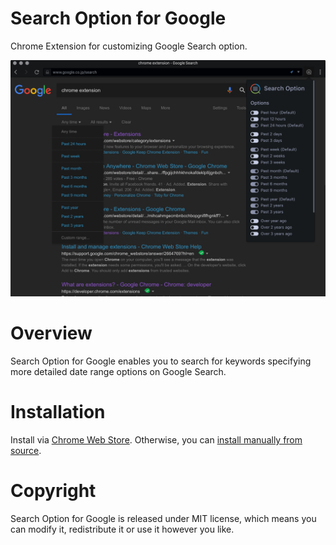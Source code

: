 # Search Option for Google

Chrome Extension for customizing Google Search option.

<img src="src/images/capture.png" width="640">

# Overview

Search Option for Google enables you to search for keywords specifying more detailed date range options on Google Search.

# Installation

Install via [Chrome Web Store](https://chrome.google.com/webstore/detail/search-option-for-google/jjijjnhfnfkejenjbpcdgiilmhjnbbal). Otherwise, you can [install manually from source](https://github.com/web-scrobbler/web-scrobbler/wiki/Install-an-unpacked-extension).

# Copyright

Search Option for Google is released under MIT license, which means you can modify it, redistribute it or use it however you like.
